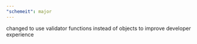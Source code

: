 ```yaml
---
"schemeit": major
---
```


changed to use validator functions instead of objects to improve developer experience

